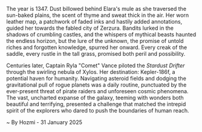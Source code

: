 
The year is 1347.  Dust billowed behind Elara's mule as she traversed the sun-baked plains, the scent of thyme and sweat thick in the air.  Her worn leather map, a patchwork of faded inks and hastily added annotations, guided her towards the fabled city of Zerzura.  Bandits lurked in the shadows of crumbling castles, and the whispers of mythical beasts haunted the endless horizon, but the lure of the unknown, the promise of untold riches and forgotten knowledge, spurred her onward. Every creak of the saddle, every rustle in the tall grass, promised both peril and possibility.

Centuries later, Captain Ryla "Comet" Vance piloted the *Stardust Drifter* through the swirling nebula of Xylos.  Her destination: Kepler-186f, a potential haven for humanity.  Navigating asteroid fields and dodging the gravitational pull of rogue planets was a daily routine, punctuated by the ever-present threat of pirate raiders and unforeseen cosmic phenomena.  The vast, uncharted expanse of the galaxy, teeming with wonders both beautiful and terrifying, presented a challenge that matched the intrepid spirit of the explorers who dared to push the boundaries of human reach.

~ By Hozmi - 31 January 2025
